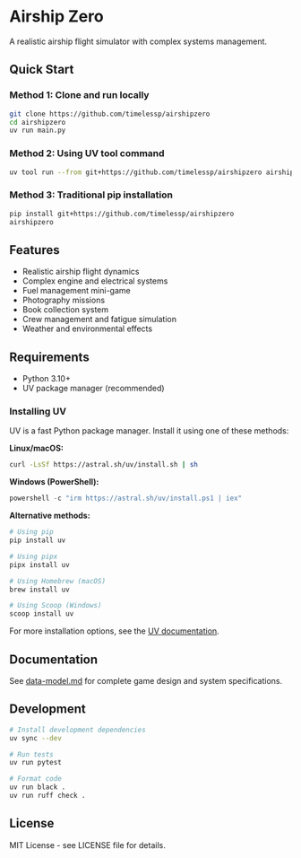 # Airship Zero

A realistic airship flight simulator with complex systems management.

## Quick Start

### Method 1: Clone and run locally

```bash
git clone https://github.com/timelessp/airshipzero
cd airshipzero
uv run main.py
```

### Method 2: Using UV tool command

```bash
uv tool run --from git+https://github.com/timelessp/airshipzero airshipzero
```

### Method 3: Traditional pip installation

```bash
pip install git+https://github.com/timelessp/airshipzero
airshipzero
```

## Features

- Realistic airship flight dynamics
- Complex engine and electrical systems
- Fuel management mini-game
- Photography missions
- Book collection system
- Crew management and fatigue simulation
- Weather and environmental effects

## Requirements

- Python 3.10+
- UV package manager (recommended)

### Installing UV

UV is a fast Python package manager. Install it using one of these methods:

**Linux/macOS:**
```bash
curl -LsSf https://astral.sh/uv/install.sh | sh
```

**Windows (PowerShell):**
```powershell
powershell -c "irm https://astral.sh/uv/install.ps1 | iex"
```

**Alternative methods:**
```bash
# Using pip
pip install uv

# Using pipx
pipx install uv

# Using Homebrew (macOS)
brew install uv

# Using Scoop (Windows)
scoop install uv
```

For more installation options, see the [UV documentation](https://docs.astral.sh/uv/getting-started/installation/).

## Documentation

See [data-model.md](data-model.md) for complete game design and system specifications.

## Development

```bash
# Install development dependencies
uv sync --dev

# Run tests
uv run pytest

# Format code
uv run black .
uv run ruff check .
```

## License

MIT License - see LICENSE file for details.
